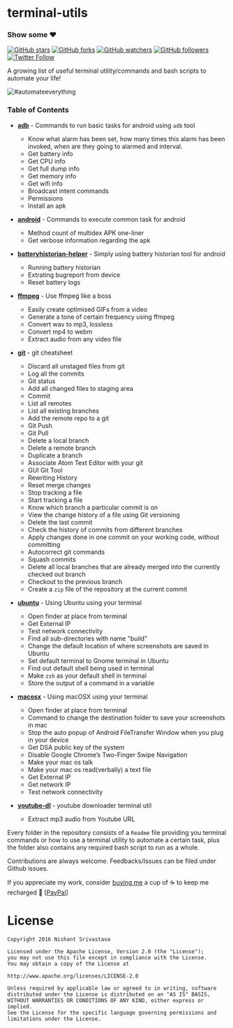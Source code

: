 # terminal-utils

### Show some :heart:
[![GitHub stars](https://img.shields.io/github/stars/nisrulz/terminal-utils.svg?style=social&label=Star)](https://github.com/nisrulz/terminal-utils) [![GitHub forks](https://img.shields.io/github/forks/nisrulz/terminal-utils.svg?style=social&label=Fork)](https://github.com/nisrulz/terminal-utils/fork) [![GitHub watchers](https://img.shields.io/github/watchers/nisrulz/terminal-utils.svg?style=social&label=Watch)](https://github.com/nisrulz/terminal-utils) [![GitHub followers](https://img.shields.io/github/followers/nisrulz.svg?style=social&label=Follow)](https://github.com/nisrulz/terminal-utils)  
[![Twitter Follow](https://img.shields.io/twitter/follow/nisrulz.svg?style=social)](https://twitter.com/nisrulz) 

A growing list of useful terminal utility/commands and bash scripts to automate your life!

![#automateeverything](img_meme1.png)

### Table of Contents

+ [**adb**](/adb/) - Commands to run basic tasks for android using `adb` tool
  
  + Know what alarm has been set, how many times this alarm has been invoked, when are they going to alarmed and interval.
  + Get battery info
  + Get CPU info
  + Get full dump info
  + Get memory info
  + Get wifi info
  + Broadcast intent commands
  + Permissions
  + Install an apk
+ [**android**](/adb/) - Commands to execute common task for android
  + Method count of multidex APK one-liner
  + Get verbose information regarding the apk
+ [**batteryhistorian-helper**](/batteryhistorian-helper/) - Simply using battery historian tool for android
  + Running battery historian
  + Extrating bugreport from device
  + Reset battery logs
+ [**ffmpeg**](/ffmpeg/) - Use ffmpeg like a boss
  + Easily create optimised GIFs from a video
  + Generate a tone of certain frequency using ffmpeg
  + Convert wav to mp3, lossless
  + Convert mp4 to webm
  + Extract audio from any video file
+ [**git**](/git/) - git cheatsheet
  + Discard all unstaged files from git
  + Log all the commits
  + Git status
  + Add all changed files to staging area
  + Commit
  + List all remotes
  + List all existing branches
  + Add the remote repo to a git
  + Git Push
  + Git Pull
  + Delete a local branch
  + Delete a remote branch
  + Duplicate a branch
  + Associate Atom Text Editor with your git
  + GUI Git Tool
  + Rewriting History
  + Reset merge changes
  + Stop tracking a file
  + Start tracking a file 
  + Know which branch a particular commit is on 
  + View the change history of a file using Git versioning 
  + Delete the last commit
  + Check the history of commits from different branches
  + Apply changes done in one commit on your working code, without committing
  + Autocorrect git commands
  + Squash commits
  + Delete all local branches that are already merged into the currently checked out branch
  + Checkout to the previous branch
  + Create a `zip` file of the repository at the current commit
+ [**ubuntu**](/ubuntu/) - Using Ubuntu using your terminal
  + Open finder at place from terminal
  + Get External IP
  + Test network connectivity
  + Find all sub-directories with name "build"
  + Change the default location of where screenshots are saved in Ubuntu
  + Set default terminal to Gnome terminal in Ubuntu
  + Find out default shell being used in terminal 
  + Make `zsh` as your default shell in terminal 
  + Store the output of a command in a variable
+ [**macosx**](/macosx/) - Using macOSX using your terminal
  + Open finder at place from terminal
  + Command to change the destination folder to save your screenshots in mac
  + Stop the auto popup of Android FileTransfer Window when you plug in your device
  + Get DSA public key of the system
  + Disable Google Chrome’s Two-Finger Swipe Navigation
  + Make your mac os talk
  + Make your mac os read(verbally) a text file
  + Get External IP
  + Get network IP
  + Test network connectivity
+ [**youtube-dl**](/youtube-dl/) - youtube downloader terminal util 
  + Extract mp3 audio from Youtube URL

Every folder in the repository consists of a `Readme` file providing you terminal commands or how to use a terminal utility to automate a certain task, plus the folder also contains any required bash script to run as a whole.

Contributions are always welcome.
Feedbacks/Issues can be filed under Github issues.


If you appreciate my work, consider [buying me](https://www.paypal.me/nisrulz/5usd) a cup of :coffee: to keep me recharged :metal: [[PayPal](https://www.paypal.me/nisrulz/5usd)]

License
=======

    Copyright 2016 Nishant Srivastava

    Licensed under the Apache License, Version 2.0 (the "License");
    you may not use this file except in compliance with the License.
    You may obtain a copy of the License at

    http://www.apache.org/licenses/LICENSE-2.0

    Unless required by applicable law or agreed to in writing, software
    distributed under the License is distributed on an "AS IS" BASIS,
    WITHOUT WARRANTIES OR CONDITIONS OF ANY KIND, either express or implied.
    See the License for the specific language governing permissions and
    limitations under the License.

